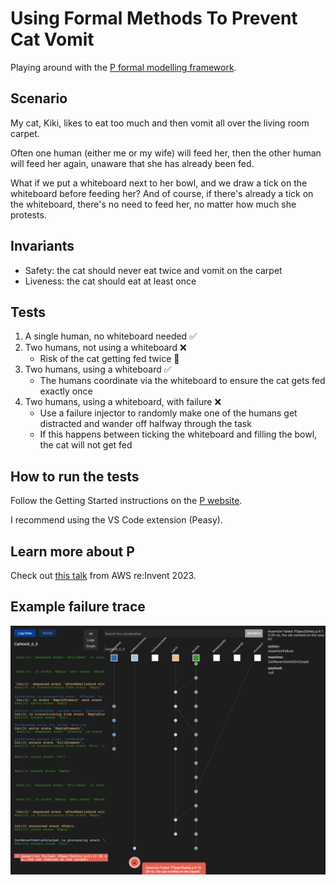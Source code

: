 # Using Formal Methods To Prevent Cat Vomit

Playing around with the [P formal modelling framework](https://github.com/p-org/P).

## Scenario

My cat, Kiki, likes to eat too much and then vomit all over the living room carpet.

Often one human (either me or my wife) will feed her, then the other human will feed her again, unaware that she has already been fed.

What if we put a whiteboard next to her bowl, and we draw a tick on the whiteboard before feeding her? And of course, if there's already a tick on the whiteboard, there's no need to feed her, no matter how much she protests.

## Invariants

* Safety: the cat should never eat twice and vomit on the carpet
* Liveness: the cat should eat at least once

## Tests

1. A single human, no whiteboard needed :white_check_mark:
2. Two humans, not using a whiteboard :x:
    * Risk of the cat getting fed twice :ocean:
3. Two humans, using a whiteboard :white_check_mark:
    * The humans coordinate via the whiteboard to ensure the cat gets fed exactly once
4. Two humans, using a whiteboard, with failure :x:
    * Use a failure injector to randomly make one of the humans get distracted and wander off halfway through the task
    * If this happens between ticking the whiteboard and filling the bowl, the cat will not get fed

## How to run the tests

Follow the Getting Started instructions on the [P website](https://p-org.github.io/P/getstarted/install/).

I recommend using the VS Code extension (Peasy).

## Learn more about P

Check out [this talk](https://youtu.be/FdXZXnkMDxs?si=iFqpl16ONKZuS4C0) from AWS re:Invent 2023.

## Example failure trace

![Trace showing a violation of the safety invariant](docs/example-trace.png)
